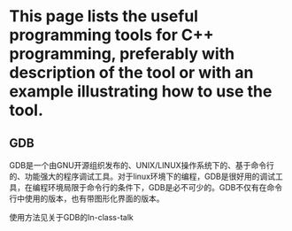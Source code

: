 # This page lists the useful programming tools for C++ programming, preferably with description of the tool or with an example illustrating how to use the tool. 

## GDB

 GDB是一个由GNU开源组织发布的、UNIX/LINUX操作系统下的、基于命令行的、功能强大的程序调试工具。对于linux环境下的编程，GDB是很好用的调试工具，在编程环境局限于命令行的条件下，GDB是必不可少的。GDB不仅有在命令行中使用的版本，也有带图形化界面的版本。

使用方法见关于GDB的In-class-talk
